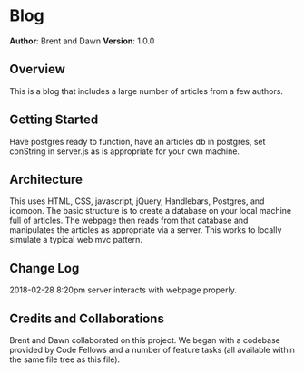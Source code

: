 # Blog

**Author**: Brent and Dawn
**Version**: 1.0.0

## Overview
<!-- Provide a high level overview of what this application is and why you are building it, beyond the fact that it's an assignment for a Code Fellows 301 class. (i.e. What's your problem domain?) -->
This is a blog that includes a large number of articles from a few authors.

## Getting Started
<!-- What are the steps that a user must take in order to build this app on their own machine and get it running? -->
Have postgres ready to function, have an articles db in postgres, set conString in server.js as is appropriate for your own machine.

## Architecture
<!-- Provide a detailed description of the application design. What technologies (languages, libraries, etc) you're using, and any other relevant design information. -->
This uses HTML, CSS, javascript, jQuery, Handlebars, Postgres, and icomoon. The basic structure is to create a database on your local machine full of articles. The webpage then reads from that database and manipulates the articles as appropriate via a server. This works to locally simulate a typical web mvc pattern.


## Change Log
<!-- Use this are to document the iterative changes made to your application as each feature is successfully implemented. Use time stamps. Here's an examples:

01-01-2001 4:59pm - Application now has a fully-functional express server, with GET and POST routes for the book resource.-->
2018-02-28 8:20pm server interacts with webpage properly.

## Credits and Collaborations
<!-- Give credit (and a link) to other people or resources that helped you build this application. -->
Brent and Dawn collaborated on this project. We began with a codebase provided by Code Fellows and a number of feature tasks (all available within the same file tree as this file).
